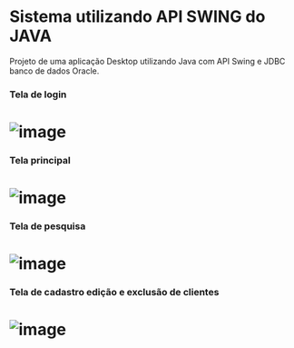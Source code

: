 # Sistema utilizando API SWING do JAVA

Projeto de uma aplicação Desktop utilizando Java com API Swing e JDBC banco de dados Oracle.


### Tela de login
![image](https://user-images.githubusercontent.com/12687649/107454386-ac18bc00-6b2b-11eb-9e09-e76bbcbc01a8.png)
=============
### Tela principal
![image](https://user-images.githubusercontent.com/12687649/107454437-c8b4f400-6b2b-11eb-881e-9a1f2a45e321.png)
=============
### Tela de pesquisa
![image](https://user-images.githubusercontent.com/12687649/107454352-97d4bf00-6b2b-11eb-9874-0800c4496852.png)
=============
### Tela de cadastro edição e exclusão de clientes
![image](https://user-images.githubusercontent.com/12687649/107454487-e2563b80-6b2b-11eb-9abe-754a3fd3de8c.png)
=============
